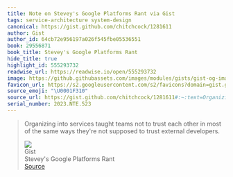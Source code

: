 ```yaml
---
title: Note on Stevey's Google Platforms Rant via Gist
tags: service-architecture system-design
canonical: https://gist.github.com/chitchcock/1281611
author: Gist
author_id: 64cb72e956197a026f545fbe05536551
book: 29556871
book_title: Stevey's Google Platforms Rant
hide_title: true
highlight_id: 555293732
readwise_url: https://readwise.io/open/555293732
image: https://github.githubassets.com/images/modules/gists/gist-og-image.png
favicon_url: https://s2.googleusercontent.com/s2/favicons?domain=gist.github.com
source_emoji: "\U0001F310"
source_url: https://gist.github.com/chitchcock/1281611#:~:text=Organizing%20into%20services,trust%20external%20developers.
serial_number: 2023.NTE.523
---
```

> Organizing into services taught teams not to trust each other in most of the same ways they're not supposed to trust external developers.
> <div class="quoteback-footer"><div class="quoteback-avatar"><img class="mini-favicon" src="https://s2.googleusercontent.com/s2/favicons?domain=gist.github.com"></div><div class="quoteback-metadata"><div class="metadata-inner"><span style="display:none">FROM:</span><div aria-label="Gist" class="quoteback-author"> Gist</div><div aria-label="Stevey's Google Platforms Rant" class="quoteback-title"> Stevey's Google Platforms Rant</div></div></div><div class="quoteback-backlink"><a target="_blank" aria-label="go to the full text of this quotation" rel="noopener" href="https://gist.github.com/chitchcock/1281611#:~:text=Organizing%20into%20services,trust%20external%20developers." class="quoteback-arrow"> Source</a></div></div>